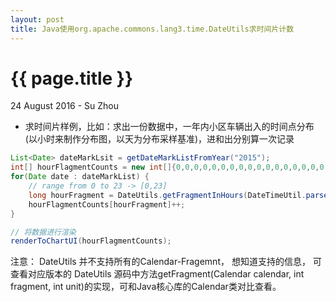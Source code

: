 ```yaml
---
layout: post
title: Java使用org.apache.commons.lang3.time.DateUtils求时间片计数
---
```


{{ page.title }}
================

<p class="meta">24 August 2016 - Su Zhou</p>

- 求时间片样例，比如：求出一份数据中，一年内小区车辆出入的时间点分布(以小时来制作分布图，以天为分布采样基准)，进和出分别算一次记录

```java
List<Date> dateMarkLsit = getDateMarkListFromYear("2015");
int[] hourFlagmentCounts = new int[]{0,0,0,0,0,0,0,0,0,0,0,0,0,0,0,0,0,0,0,0,0,0,0,0};
for(Date date : dateMarkList) {
    // range from 0 to 23 -> [0,23]
    long hourFragment = DateUtils.getFragmentInHours(DateTimeUtil.parseDate(date, "yyyy-MM-dd HH:mm:ss.SSS"), Calendar.DATE);
    hourFlagmentCounts[hourFragment]++;
}

// 将数据进行渲染
renderToChartUI(hourFlagmentCounts);
```
<p>注意： DateUtils 并不支持所有的Calendar-Fragemnt， 想知道支持的信息， 可查看对应版本的 DateUtils
源码中方法getFragment(Calendar calendar, int fragment, int unit)的实现，可和Java核心库的Calendar类对比查看。</p>
        

